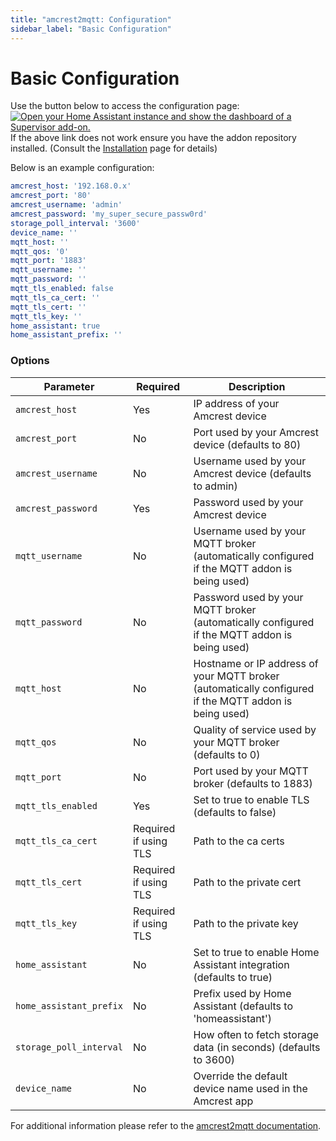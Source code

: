 ```yaml
---
title: "amcrest2mqtt: Configuration"
sidebar_label: "Basic Configuration"
---
```

# Basic Configuration

Use the button below to access the configuration page:
[![Open your Home Assistant instance and show the dashboard of a Supervisor add-on.](https://my.home-assistant.io/badges/supervisor_addon.svg)](https://my.home-assistant.io/redirect/supervisor_addon/?addon=3490a758_amcrest2mqtt-addon)
If the above link does not work ensure you have the addon repository installed.
(Consult the [Installation](/docs/addons/installation) page for details)

Below is an example configuration:

```yaml
amcrest_host: '192.168.0.x'
amcrest_port: '80'
amcrest_username: 'admin'
amcrest_password: 'my_super_secure_passw0rd'
storage_poll_interval: '3600'
device_name: ''
mqtt_host: ''
mqtt_qos: '0'
mqtt_port: '1883'
mqtt_username: ''
mqtt_password: ''
mqtt_tls_enabled: false
mqtt_tls_ca_cert: ''
mqtt_tls_cert: ''
mqtt_tls_key: ''
home_assistant: true
home_assistant_prefix: ''
```

### Options

|Parameter|Required|Description|
|---------|--------|-----------|
|`amcrest_host`|Yes|IP address of your Amcrest device|
|`amcrest_port`|No|Port used by your Amcrest device (defaults to 80)|
|`amcrest_username`|No|Username used by your Amcrest device (defaults to admin)|
|`amcrest_password`|Yes|Password used by your Amcrest device|
|`mqtt_username`|No|Username used by your MQTT broker (automatically configured if the MQTT addon is being used)|
|`mqtt_password`|No|Password used by your MQTT broker (automatically configured if the MQTT addon is being used)|
|`mqtt_host`|No|Hostname or IP address of your MQTT broker (automatically configured if the MQTT addon is being used)|
|`mqtt_qos`|No|Quality of service used by your MQTT broker (defaults to 0)|
|`mqtt_port`|No|Port used by your MQTT broker (defaults to 1883)|
|`mqtt_tls_enabled`|Yes|Set to true to enable TLS (defaults to false)|
|`mqtt_tls_ca_cert`|Required if using TLS|Path to the ca certs|
|`mqtt_tls_cert`|Required if using TLS|Path to the private cert|
|`mqtt_tls_key`|Required if using TLS|Path to the private key|
|`home_assistant`|No|Set to true to enable Home Assistant integration (defaults to true)|
|`home_assistant_prefix`|No|Prefix used by Home Assistant (defaults to 'homeassistant')|
|`storage_poll_interval`|No|How often to fetch storage data (in seconds) (defaults to 3600)|
|`device_name`|No|Override the default device name used in the Amcrest app|

For additional information please refer to the [amcrest2mqtt documentation](https://github.com/dchesterton/amcrest2mqtt).
